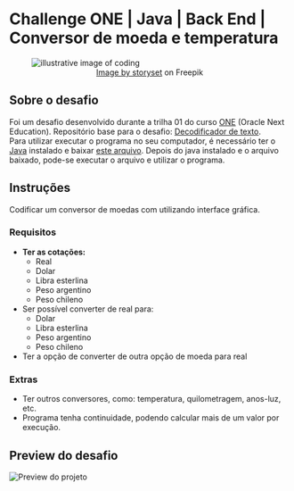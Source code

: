 # Challenge ONE | Java | Back End | Conversor de moeda e temperatura

<figure>
  <img src="https://i.ibb.co/XssGjXZ/illustrative-image.png" style="width=400px;display:block;margin: 0 auto;" alt="illustrative image of coding"/>
  <figcaption style="text-align: center;"><a href="https://www.freepik.com/free-vector/code-typing-concept-illustration_10259340.htm#query=coding&position=7&from_view=keyword">Image by storyset</a> on Freepik</figcaption>
</figure>

## Sobre o desafio

Foi um desafio desenvolvido durante a trilha 01 do curso [ONE](https://www.oracle.com/br/education/oracle-next-education/) (Oracle Next Education). Repositório base para o desafio: [Decodificador de texto](https://github.com/alura-challenges/challenge-one-conversor-br).  
Para utilizar executar o programa no seu computador, é necessário ter o [Java](https://www.oracle.com/java/technologies/javase/jdk17-archive-downloads.html) instalado e baixar [este arquivo](https://github.com/luam0oliveira/conversor-moedas/raw/main/conversor-moedas.jar). Depois do java instalado e o arquivo baixado, pode-se executar o arquivo e utilizar o programa.

## Instruções

Codificar um conversor de moedas com utilizando interface gráfica.

### Requisitos
- **Ter as cotações:**
  - Real
  - Dolar
  - Libra esterlina
  - Peso argentino
  - Peso chileno
- Ser possível converter de real para:
  - Dolar
  - Libra esterlina
  - Peso argentino
  - Peso chileno
- Ter a opção de converter de outra opção de moeda para real

### Extras
- Ter outros conversores, como: temperatura, quilometragem, anos-luz, etc.
- Programa tenha continuidade, podendo calcular mais de um valor por execução.

## Preview do desafio

![Preview do projeto](https://media4.giphy.com/media/v1.Y2lkPTc5MGI3NjExM2IyNjc1YWI4MzI4MGNjM2I3ZTk2ZDU0YTdiN2YzZTliODdlZTBiZCZjdD1n/fBqyV5hkyFimJwLlam/giphy.gif)
